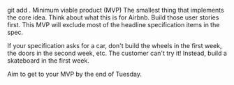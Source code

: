 git add .
Minimum viable product (MVP)
The smallest thing that implements the core idea. Think about what this is for Airbnb. Build those user stories first. This MVP will exclude most of the headline specification items in the spec.

If your specification asks for a car, don't build the wheels in the first week, the doors in the second week, etc. The customer can't try it! Instead, build a skateboard in the first week.

Aim to get to your MVP by the end of Tuesday.

